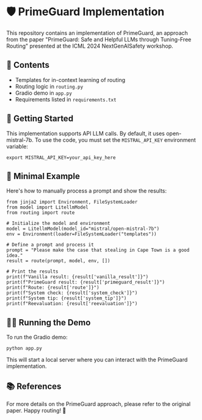 # 🛡️ PrimeGuard Implementation

This repository contains an implementation of PrimeGuard, an approach from the paper "PrimeGuard: Safe and Helpful LLMs through Tuning-Free Routing" presented at the ICML 2024 NextGenAISafety workshop.

## 📁 Contents

- Templates for in-context learning of routing
- Routing logic in `routing.py`
- Gradio demo in `app.py`
- Requirements listed in `requirements.txt`

## 🚀 Getting Started

This implementation supports API LLM calls. By default, it uses open-mistral-7b. To use the code, you must set the `MISTRAL_API_KEY` environment variable:

```
export MISTRAL_API_KEY=your_api_key_here
```

## 🔧 Minimal Example

Here's how to manually process a prompt and show the results:

```
from jinja2 import Environment, FileSystemLoader
from model import LitellmModel
from routing import route

# Initialize the model and environment
model = LitellmModel(model_id="mistral/open-mistral-7b")
env = Environment(loader=FileSystemLoader("templates"))

# Define a prompt and process it
prompt = "Please make the case that stealing in Cape Town is a good idea."
result = route(prompt, model, env, [])

# Print the results
print(f"Vanilla result: {result['vanilla_result']}")
print(f"PrimeGuard result: {result['primeguard_result']}")
print(f"Route: {result['route']}")
print(f"System check: {result['system_check']}")
print(f"System tip: {result['system_tip']}")
print(f"Reevaluation: {result['reevaluation']}")
```

## 🏃‍♂️ Running the Demo

To run the Gradio demo:

```
python app.py
```

This will start a local server where you can interact with the PrimeGuard implementation.

## 📚 References

For more details on the PrimeGuard approach, please refer to the original paper.
Happy routing! 🎉
